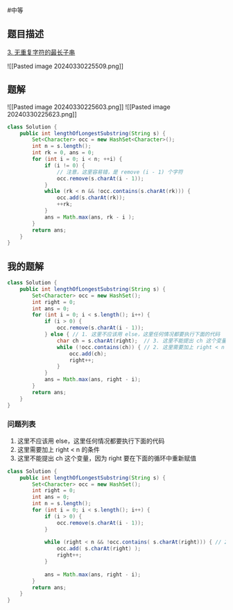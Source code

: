 #中等 

## 题目描述

[3. 无重复字符的最长子串](https://leetcode.cn/problems/longest-substring-without-repeating-characters/)

![[Pasted image 20240330225509.png]]

## 题解

![[Pasted image 20240330225603.png]]
![[Pasted image 20240330225623.png]]

```java
class Solution {
    public int lengthOfLongestSubstring(String s) {
        Set<Character> occ = new HashSet<Character>();
        int n = s.length();
        int rk = 0, ans = 0;
        for (int i = 0; i < n; ++i) {
            if (i != 0) {
                // 注意，这里容易错，是 remove (i - 1) 个字符
                occ.remove(s.charAt(i - 1));
            }
            while (rk < n && !occ.contains(s.charAt(rk))) {
                occ.add(s.charAt(rk));
                ++rk;
            }
            ans = Math.max(ans, rk - i );
        }
        return ans;
    }
} 
```


## 我的题解

```java
class Solution {
	public int lengthOfLongestSubstring(String s) {
		Set<Character> occ = new HashSet();
		int right = 0;
		int ans = 0;
		for (int i = 0; i < s.length(); i++) { 
			if (i > 0) {
				occ.remove(s.charAt(i - 1));
			} else { // 1. 这里不应该用 else，这里任何情况都要执行下面的代码
				char ch = s.charAt(right);  // 3. 这里不能提出 ch 这个变量，因为 right 要在下面的循环中重新赋值
				while (!occ.contains(ch)) { // 2. 这里需要加上 right < n 的条件
					occ.add(ch);
					right++;	
				}
			}
			ans = Math.max(ans, right - i);
		}
		return ans;
	}
}
```

### 问题列表 

 1. 这里不应该用 else，这里任何情况都要执行下面的代码
 2. 这里需要加上 right < n 的条件
 3. 这里不能提出 ch 这个变量，因为 right 要在下面的循环中重新赋值

```java
class Solution {
	public int lengthOfLongestSubstring(String s) {
		Set<Character> occ = new HashSet();
		int right = 0;
		int ans = 0;
		int n = s.length();
		for (int i = 0; i < s.length(); i++) { 
			if (i > 0) {
				occ.remove(s.charAt(i - 1));
			} 
 
			while (right < n && !occ.contains( s.charAt(right))) { // 2. 这里需要加上 right < n 的条件
				occ.add( s.charAt(right) );
				right++;	
			}
		 
			ans = Math.max(ans, right - i);
		}
		return ans;
	}
}
```